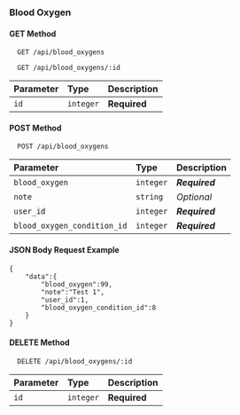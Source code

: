 ### Blood Oxygen

#### GET Method

```http
  GET /api/blood_oxygens
```
```http
  GET /api/blood_oxygens/:id
```

| Parameter | Type      | Description  |
| :-------- | :-------- | :----------- |
| `id`      | `integer` | **Required** |

#### POST Method

```http
  POST /api/blood_oxygens
```

| Parameter | Type      | Description |
| :-------- | :-------- | :---------- |
| `blood_oxygen`      | `integer` | ***Required***  |
| `note`      | `string` | _Optional_  |
| `user_id`      | `integer` | ***Required***  |
| `blood_oxygen_condition_id`      | `integer` | ***Required***  |

#### JSON Body Request Example
```
{
    "data":{
        "blood_oxygen":99,
        "note":"Test 1",
        "user_id":1,
        "blood_oxygen_condition_id":8
    }
}
```

#### DELETE Method

```http
  DELETE /api/blood_oxygens/:id
```

| Parameter | Type      | Description  |
| :-------- | :-------- | :----------- |
| `id`      | `integer` | **Required** |
